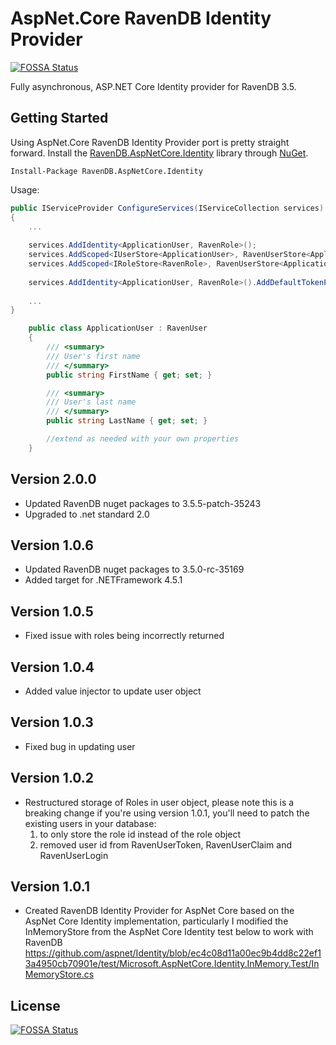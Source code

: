 # AspNet.Core RavenDB Identity Provider
[![FOSSA Status](https://app.fossa.io/api/projects/git%2Bgithub.com%2Fops-ai%2FRavenDB.AspNetCore.Identity.svg?type=shield)](https://app.fossa.io/projects/git%2Bgithub.com%2Fops-ai%2FRavenDB.AspNetCore.Identity?ref=badge_shield)


Fully asynchronous, ASP.NET Core Identity provider for RavenDB 3.5.

## Getting Started
Using AspNet.Core RavenDB Identity Provider port is pretty straight forward.
Install the [RavenDB.AspNetCore.Identity](https://www.nuget.org/packages/RavenDB.AspNetCore.Identity) library through [NuGet](https://nuget.org).

    Install-Package RavenDB.AspNetCore.Identity

Usage:

```csharp
public IServiceProvider ConfigureServices(IServiceCollection services)
{
	...
	
	services.AddIdentity<ApplicationUser, RavenRole>();
	services.AddScoped<IUserStore<ApplicationUser>, RavenUserStore<ApplicationUser, RavenRole>>();
	services.AddScoped<IRoleStore<RavenRole>, RavenUserStore<ApplicationUser, RavenRole>>();
            
	services.AddIdentity<ApplicationUser, RavenRole>().AddDefaultTokenProviders();
	
	...
}
```

```csharp
	public class ApplicationUser : RavenUser
    {
        /// <summary>
        /// User's first name
        /// </summary>
        public string FirstName { get; set; }

        /// <summary>
        /// User's last name
        /// </summary>
        public string LastName { get; set; }

		//extend as needed with your own properties
	}
```
	
## Version 2.0.0
* Updated RavenDB nuget packages to 3.5.5-patch-35243
* Upgraded to .net standard 2.0
	
## Version 1.0.6
* Updated RavenDB nuget packages to 3.5.0-rc-35169
* Added target for .NETFramework 4.5.1
	
## Version 1.0.5
* Fixed issue with roles being incorrectly returned
	
## Version 1.0.4
* Added value injector to update user object
	
## Version 1.0.3
* Fixed bug in updating user

## Version 1.0.2
* Restructured storage of Roles in user object, please note this is a breaking change if you're using version 1.0.1, you'll need to patch the existing users in your database:
	1. to only store the role id instead of the role object
	2. removed user id from RavenUserToken, RavenUserClaim and RavenUserLogin

## Version 1.0.1
* Created RavenDB Identity Provider for AspNet Core based on the AspNet Core Identity implementation, particularly I modified the InMemoryStore from the AspNet Core Identity test below to work with RavenDB
	https://github.com/aspnet/Identity/blob/ec4c08d11a00ec9b4dd8c22ef13a4950cb70901e/test/Microsoft.AspNetCore.Identity.InMemory.Test/InMemoryStore.cs





## License
[![FOSSA Status](https://app.fossa.io/api/projects/git%2Bgithub.com%2Fops-ai%2FRavenDB.AspNetCore.Identity.svg?type=large)](https://app.fossa.io/projects/git%2Bgithub.com%2Fops-ai%2FRavenDB.AspNetCore.Identity?ref=badge_large)